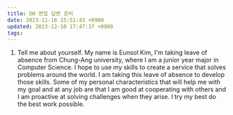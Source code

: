 ```yaml
---
title: DH 면접 답변 준비
date: 2023-11-16 15:51:43 +0900
updated: 2023-12-10 17:47:37 +0900
tags: 
---
```


1. Tell me about yourself.
My name is Eunsol Kim, I'm taking leave of absence from Chung-Ang university, where I am a junior year major in Computer Science. I hope to use my skills to create a service that solves problems around the world. I am taking this leave of absence to develop those skills. 
Some of my personal characteristics that will help me with my goal and at any job are that I am good at cooperating with others and I am proactive at solving challenges when they arise. I try my best do the best work possible.